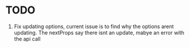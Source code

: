 # TODO
1. Fix updating options, current issue is to find why the options arent updating. The nextProps say there isnt
   an update, mabye an error with the api call
